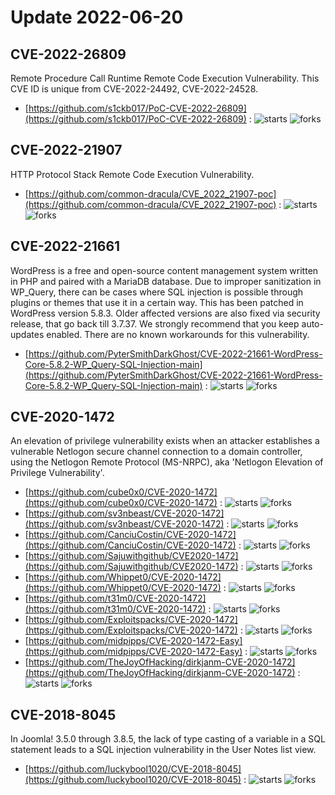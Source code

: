 # Update 2022-06-20
## CVE-2022-26809
 Remote Procedure Call Runtime Remote Code Execution Vulnerability. This CVE ID is unique from CVE-2022-24492, CVE-2022-24528.

- [https://github.com/s1ckb017/PoC-CVE-2022-26809](https://github.com/s1ckb017/PoC-CVE-2022-26809) :  ![starts](https://img.shields.io/github/stars/s1ckb017/PoC-CVE-2022-26809.svg) ![forks](https://img.shields.io/github/forks/s1ckb017/PoC-CVE-2022-26809.svg)


## CVE-2022-21907
 HTTP Protocol Stack Remote Code Execution Vulnerability.

- [https://github.com/common-dracula/CVE_2022_21907-poc](https://github.com/common-dracula/CVE_2022_21907-poc) :  ![starts](https://img.shields.io/github/stars/common-dracula/CVE_2022_21907-poc.svg) ![forks](https://img.shields.io/github/forks/common-dracula/CVE_2022_21907-poc.svg)


## CVE-2022-21661
 WordPress is a free and open-source content management system written in PHP and paired with a MariaDB database. Due to improper sanitization in WP_Query, there can be cases where SQL injection is possible through plugins or themes that use it in a certain way. This has been patched in WordPress version 5.8.3. Older affected versions are also fixed via security release, that go back till 3.7.37. We strongly recommend that you keep auto-updates enabled. There are no known workarounds for this vulnerability.

- [https://github.com/PyterSmithDarkGhost/CVE-2022-21661-WordPress-Core-5.8.2-WP_Query-SQL-Injection-main](https://github.com/PyterSmithDarkGhost/CVE-2022-21661-WordPress-Core-5.8.2-WP_Query-SQL-Injection-main) :  ![starts](https://img.shields.io/github/stars/PyterSmithDarkGhost/CVE-2022-21661-WordPress-Core-5.8.2-WP_Query-SQL-Injection-main.svg) ![forks](https://img.shields.io/github/forks/PyterSmithDarkGhost/CVE-2022-21661-WordPress-Core-5.8.2-WP_Query-SQL-Injection-main.svg)


## CVE-2020-1472
 An elevation of privilege vulnerability exists when an attacker establishes a vulnerable Netlogon secure channel connection to a domain controller, using the Netlogon Remote Protocol (MS-NRPC), aka 'Netlogon Elevation of Privilege Vulnerability'.

- [https://github.com/cube0x0/CVE-2020-1472](https://github.com/cube0x0/CVE-2020-1472) :  ![starts](https://img.shields.io/github/stars/cube0x0/CVE-2020-1472.svg) ![forks](https://img.shields.io/github/forks/cube0x0/CVE-2020-1472.svg)
- [https://github.com/sv3nbeast/CVE-2020-1472](https://github.com/sv3nbeast/CVE-2020-1472) :  ![starts](https://img.shields.io/github/stars/sv3nbeast/CVE-2020-1472.svg) ![forks](https://img.shields.io/github/forks/sv3nbeast/CVE-2020-1472.svg)
- [https://github.com/CanciuCostin/CVE-2020-1472](https://github.com/CanciuCostin/CVE-2020-1472) :  ![starts](https://img.shields.io/github/stars/CanciuCostin/CVE-2020-1472.svg) ![forks](https://img.shields.io/github/forks/CanciuCostin/CVE-2020-1472.svg)
- [https://github.com/Sajuwithgithub/CVE2020-1472](https://github.com/Sajuwithgithub/CVE2020-1472) :  ![starts](https://img.shields.io/github/stars/Sajuwithgithub/CVE2020-1472.svg) ![forks](https://img.shields.io/github/forks/Sajuwithgithub/CVE2020-1472.svg)
- [https://github.com/Whippet0/CVE-2020-1472](https://github.com/Whippet0/CVE-2020-1472) :  ![starts](https://img.shields.io/github/stars/Whippet0/CVE-2020-1472.svg) ![forks](https://img.shields.io/github/forks/Whippet0/CVE-2020-1472.svg)
- [https://github.com/t31m0/CVE-2020-1472](https://github.com/t31m0/CVE-2020-1472) :  ![starts](https://img.shields.io/github/stars/t31m0/CVE-2020-1472.svg) ![forks](https://img.shields.io/github/forks/t31m0/CVE-2020-1472.svg)
- [https://github.com/Exploitspacks/CVE-2020-1472](https://github.com/Exploitspacks/CVE-2020-1472) :  ![starts](https://img.shields.io/github/stars/Exploitspacks/CVE-2020-1472.svg) ![forks](https://img.shields.io/github/forks/Exploitspacks/CVE-2020-1472.svg)
- [https://github.com/midpipps/CVE-2020-1472-Easy](https://github.com/midpipps/CVE-2020-1472-Easy) :  ![starts](https://img.shields.io/github/stars/midpipps/CVE-2020-1472-Easy.svg) ![forks](https://img.shields.io/github/forks/midpipps/CVE-2020-1472-Easy.svg)
- [https://github.com/TheJoyOfHacking/dirkjanm-CVE-2020-1472](https://github.com/TheJoyOfHacking/dirkjanm-CVE-2020-1472) :  ![starts](https://img.shields.io/github/stars/TheJoyOfHacking/dirkjanm-CVE-2020-1472.svg) ![forks](https://img.shields.io/github/forks/TheJoyOfHacking/dirkjanm-CVE-2020-1472.svg)


## CVE-2018-8045
 In Joomla! 3.5.0 through 3.8.5, the lack of type casting of a variable in a SQL statement leads to a SQL injection vulnerability in the User Notes list view.

- [https://github.com/luckybool1020/CVE-2018-8045](https://github.com/luckybool1020/CVE-2018-8045) :  ![starts](https://img.shields.io/github/stars/luckybool1020/CVE-2018-8045.svg) ![forks](https://img.shields.io/github/forks/luckybool1020/CVE-2018-8045.svg)

